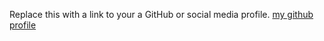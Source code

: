 Replace this with a link to your a GitHub or social media profile.
[my github profile](https://github.com/Nirbhayparmar)
